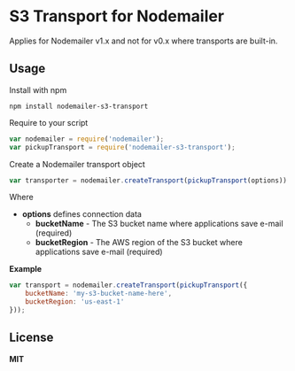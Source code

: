 # S3 Transport for Nodemailer

Applies for Nodemailer v1.x and not for v0.x where transports are built-in.

## Usage

Install with npm

    npm install nodemailer-s3-transport

Require to your script

```javascript
var nodemailer = require('nodemailer');
var pickupTransport = require('nodemailer-s3-transport');
```

Create a Nodemailer transport object

```javascript
var transporter = nodemailer.createTransport(pickupTransport(options))
```

Where

  * **options** defines connection data
     * **bucketName** - The S3 bucket name where applications save e-mail (required)
     * **bucketRegion** - The AWS region of the S3 bucket where applications save e-mail (required)

**Example**

```javascript
var transport = nodemailer.createTransport(pickupTransport({
    bucketName: 'my-s3-bucket-name-here',
    bucketRegion: 'us-east-1'
}));
```

## License

**MIT**


